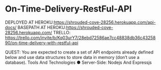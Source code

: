 # On-Time-Delivery-RestFul-API

DEPLOYED AT HEROKU:https://shrouded-cove-28256.herokuapp.com/api-docs/
BASEPATH AT HEROKU:https://shrouded-cove-28256.herokuapp.com/
TRELLO: https://trello.com/invite/b/Kq03urY7/28ebd72586ae7cc48838db36c4325890/on-time-delivery-with-restful-api


QUEST: You are expected to create a set of API endpoints already defined below and use data structures to store data in memory (don’t use a database).  Tools And Technologies  ● Server-Side: Nodejs And Expressjs




